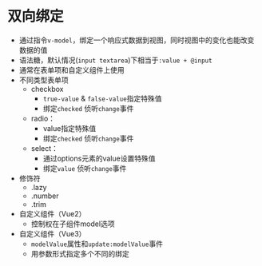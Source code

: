# 双向绑定

- 通过指令`v-model`，绑定一个响应式数据到视图，同时视图中的变化也能改变数据的值
- 语法糖，默认情况(`input textarea`)下相当于`:value + @input`
- 通常在表单项和自定义组件上使用
- 不同类型表单项
  - checkbox
    - `true-value` & `false-value`指定特殊值 
    - 绑定`checked` 侦听`change`事件
  - radio：
    - value指定特殊值 
    - 绑定`checked` 侦听`change`事件
  - select：
    - 通过options元素的value设置特殊值
    - 绑定`value` 侦听`change`事件
- 修饰符
  - .lazy
  - .number
  - .trim
- 自定义组件（Vue2）
  - 控制权在子组件model选项 
- 自定义组件（Vue3）
  - `modelValue`属性和`update:modelValue`事件 
  - 用参数形式指定多个不同的绑定